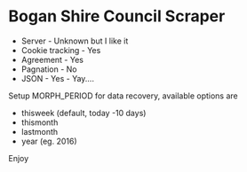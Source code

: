 # Bogan Shire Council Scraper

* Server - Unknown but I like it
* Cookie tracking - Yes
* Agreement - Yes
* Pagnation - No
* JSON - Yes - Yay....

Setup MORPH_PERIOD for data recovery, available options are

* thisweek (default, today -10 days)
* thismonth
* lastmonth
* year (eg. 2016)

Enjoy
